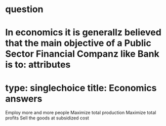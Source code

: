 question
==========
In economics it is generallz believed that the main objective of
a Public Sector Financial Companz like Bank is to:
attributes
==========
type: singlechoice
title: Economics
answers
======
Employ more and more people
Maximize total production
Maximize total profits
Sell the goods at subsidized cost
